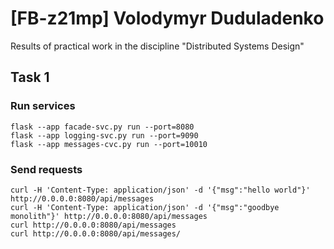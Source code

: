 # [FB-z21mp] Volodymyr Duduladenko
Results of practical work in the discipline "Distributed Systems Design"
## Task 1
### Run services
```
flask --app facade-svc.py run --port=8080
flask --app logging-svc.py run --port=9090
flask --app messages-cvc.py run --port=10010
```
### Send requests
```
curl -H 'Content-Type: application/json' -d '{"msg":"hello world"}' http://0.0.0.0:8080/api/messages
curl -H 'Content-Type: application/json' -d '{"msg":"goodbye monolith"}' http://0.0.0.0:8080/api/messages
curl http://0.0.0.0:8080/api/messages
curl http://0.0.0.0:8080/api/messages/
```